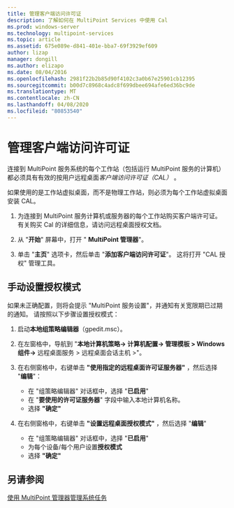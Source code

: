 ```yaml
---
title: 管理客户端访问许可证
description: 了解如何在 MultiPoint Services 中使用 Cal
ms.prod: windows-server
ms.technology: multipoint-services
ms.topic: article
ms.assetid: 675e089e-d841-401e-bba7-69f3929ef609
author: lizap
manager: dongill
ms.author: elizapo
ms.date: 08/04/2016
ms.openlocfilehash: 2981f22b2b85d90f4102c3a0b67e25901cb12395
ms.sourcegitcommit: b00d7c8968c4adc8f699dbee694afe6ed36bc9de
ms.translationtype: MT
ms.contentlocale: zh-CN
ms.lasthandoff: 04/08/2020
ms.locfileid: "80853540"
---
```

# <a name="manage-client-access-licenses"></a>管理客户端访问许可证
连接到 MultiPoint 服务系统的每个工作站（包括运行 MultiPoint 服务的计算机）都必须具有有效的按用户远程桌面*客户端访问许可证（CAL）* 。

如果使用的是工作站虚拟桌面，而不是物理工作站，则必须为每个工作站虚拟桌面安装 CAL。  
  
1.  为连接到 MultiPoint 服务计算机或服务器的每个工作站购买客户端许可证。 有关购买 Cal 的详细信息，请访问远程桌面授权文档。 

2.  从 "**开始**" 屏幕中，打开 " **MultiPoint 管理器**"。  
  
3.  单击 "**主页**" 选项卡，然后单击 "**添加客户端访问许可证**"。  这将打开 "CAL 授权" 管理工具。

## <a name="set-the-licensing-mode-manually"></a>手动设置授权模式
如果未正确配置，则将会提示 "MultiPoint 服务设置"，并通知有关宽限期已过期的通知。 请按照以下步骤设置授权模式：

1. 启动**本地组策略编辑器**（gpedit.msc）。

2. 在左窗格中，导航到 "**本地计算机策略-> 计算机配置-> 管理模板 > Windows 组件->** 远程桌面服务 > 远程桌面会话主机 >"。

3. 在右侧窗格中，右键单击 **"使用指定的远程桌面许可证服务器"** ，然后选择 "**编辑**"：
   - 在 "组策略编辑器" 对话框中，选择 "**已启用**"
   - 在 "**要使用的许可证服务器**" 字段中输入本地计算机名称。
   - 选择 **"确定"**
  
4. 在右侧窗格中，右键单击 **"设置远程桌面授权模式"** ，然后选择 "**编辑**"
   - 在 "组策略编辑器" 对话框中，选择 "**已启用**"
   - 为每个设备/每个用户设置**授权模式**
   - 选择 **"确定"** 

  
## <a name="see-also"></a>另请参阅  
[使用 MultiPoint 管理器管理系统任务](Manage-System-Tasks-Using-MultiPoint-Manager.md)

